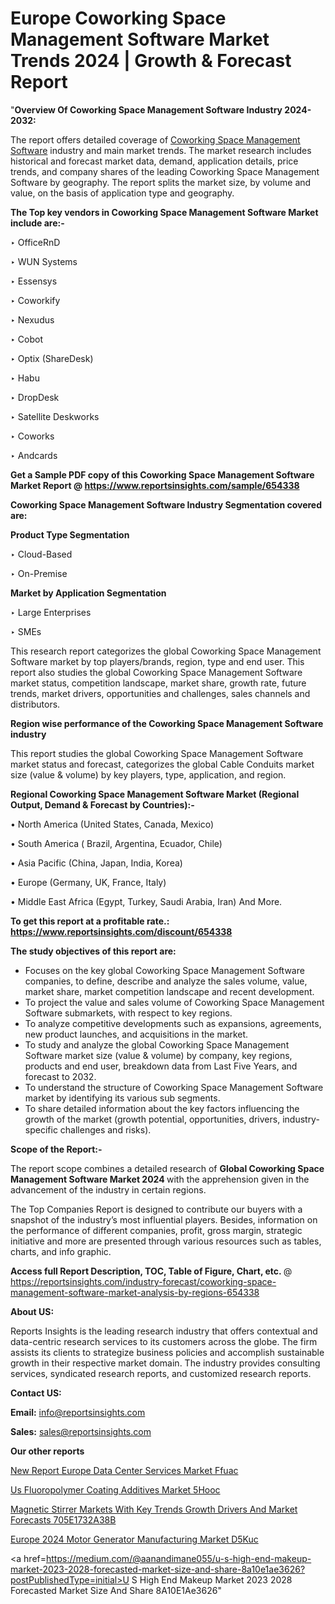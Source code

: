 # Europe Coworking Space Management Software Market Trends 2024 | Growth & Forecast Report

"<strong>Overview Of Coworking Space Management Software Industry 2024-2032:</strong>

The report offers detailed coverage of <a href=https://www.reportsinsights.com/sample/654338>Coworking Space Management Software</a> industry and main market trends. The market research includes historical and forecast market data, demand, application details, price trends, and company shares of the leading Coworking Space Management Software by geography. The report splits the market size, by volume and value, on the basis of application type and geography.

<strong>The Top key vendors in Coworking Space Management Software Market include are:- </strong>

‣ OfficeRnD

‣ WUN Systems

‣ Essensys

‣ Coworkify

‣ Nexudus

‣ Cobot

‣ Optix (ShareDesk)

‣ Habu

‣ DropDesk

‣ Satellite Deskworks

‣ Coworks

‣ Andcards

<strong>Get a Sample PDF copy of this Coworking Space Management Software Market Report </strong><strong>@ <a href=https://www.reportsinsights.com/sample/654338 style=color:#0000ff;>https://www.reportsinsights.com/sample/654338</a> </strong>

<strong>Coworking Space Management Software Industry Segmentation covered are:</strong>

<strong>Product Type Segmentation</strong>

‣ Cloud-Based

‣ On-Premise

<strong>Market by Application Segmentation</strong>

‣ Large Enterprises

‣ SMEs

This research report categorizes the global Coworking Space Management Software market by top players/brands, region, type and end user. This report also studies the global Coworking Space Management Software market status, competition landscape, market share, growth rate, future trends, market drivers, opportunities and challenges, sales channels and distributors.

<strong>Region wise performance of the Coworking Space Management Software industry</strong><strong> </strong>

This report studies the global Coworking Space Management Software market status and forecast, categorizes the global Cable Conduits market size (value &amp; volume) by key players, type, application, and region. 

<strong>Regional Coworking Space Management Software Market (Regional Output, Demand &amp; Forecast by Countries):-</strong>

• North America (United States, Canada, Mexico)

• South America ( Brazil, Argentina, Ecuador, Chile)

• Asia Pacific (China, Japan, India, Korea)

• Europe (Germany, UK, France, Italy)

• Middle East Africa (Egypt, Turkey, Saudi Arabia, Iran) And More.

<strong>To get this report at a profitable rate.: <a href=https://www.reportsinsights.com/discount/654338 style=color:#0000ff;>https://www.reportsinsights.com/discount/654338</a></strong>

<strong>The study objectives of this report are:</strong>
<ul>
  <li>Focuses on the key global Coworking Space Management Software companies, to define, describe and analyze the sales volume, value, market share, market competition landscape and recent development.</li>
  <li>To project the value and sales volume of Coworking Space Management Software submarkets, with respect to key regions.</li>
  <li>To analyze competitive developments such as expansions, agreements, new product launches, and acquisitions in the market.</li>
  <li>To study and analyze the global Coworking Space Management Software market size (value &amp; volume) by company, key regions, products and end user, breakdown data from Last Five Years, and forecast to 2032.</li>
  <li>To understand the structure of Coworking Space Management Software market by identifying its various sub segments.</li>
  <li>To share detailed information about the key factors influencing the growth of the market (growth potential, opportunities, drivers, industry-specific challenges and risks).</li>
</ul>
<strong>Scope of the Report:-</strong><strong> </strong>

The report scope combines a detailed research of <strong>Global Coworking Space Management Software Market 2024 </strong>with the apprehension given in the advancement of the industry in certain regions.

The Top Companies Report is designed to contribute our buyers with a snapshot of the industry’s most influential players. Besides, information on the performance of different companies, profit, gross margin, strategic initiative and more are presented through various resources such as tables, charts, and info graphic.

<strong>Access full Report Description, TOC, Table of Figure, Chart, etc. </strong>@   <a href=https://reportsinsights.com/industry-forecast/coworking-space-management-software-market-analysis-by-regions-654338 style=color:#0000ff;>https://reportsinsights.com/industry-forecast/coworking-space-management-software-market-analysis-by-regions-654338</a>

<strong>About US:</strong>

Reports Insights is the leading research industry that offers contextual and data-centric research services to its customers across the globe. The firm assists its clients to strategize business policies and accomplish sustainable growth in their respective market domain. The industry provides consulting services, syndicated research reports, and customized research reports.

<strong>Contact US:</strong>

<p class=""""><b>Email:</b> <a href=mailto:info@reportsinsights.com>info@reportsinsights.com</a></p>
<p class=""""><b>Sales:</b> <a href=mailto:sales@reportsinsights.com>sales@reportsinsights.com</a></p>

<strong>Our other reports</strong>

<a href=https://www.linkedin.com/pulse/new-report-europe-data-center-services-market-ffuac/>New Report Europe Data Center Services Market Ffuac</a>

<a href=https://www.linkedin.com/pulse/us-fluoropolymer-coating-additives-market-5hooc/>Us Fluoropolymer Coating Additives Market 5Hooc</a>

<a href=https://medium.com/@jadhaosuchit578/magnetic-stirrer-markets-with-key-trends-growth-drivers-and-market-forecasts-705e1732a38b>Magnetic Stirrer Markets With Key Trends Growth Drivers And Market Forecasts 705E1732A38B</a>

<a href=https://www.linkedin.com/pulse/europe-2024-motor-generator-manufacturing-market-d5kuc/>Europe 2024 Motor Generator Manufacturing Market D5Kuc</a>

<a href=https://medium.com/@aanandimane055/u-s-high-end-makeup-market-2023-2028-forecasted-market-size-and-share-8a10e1ae3626?postPublishedType=initial>U S High End Makeup Market 2023 2028 Forecasted Market Size And Share 8A10E1Ae3626</a>"
